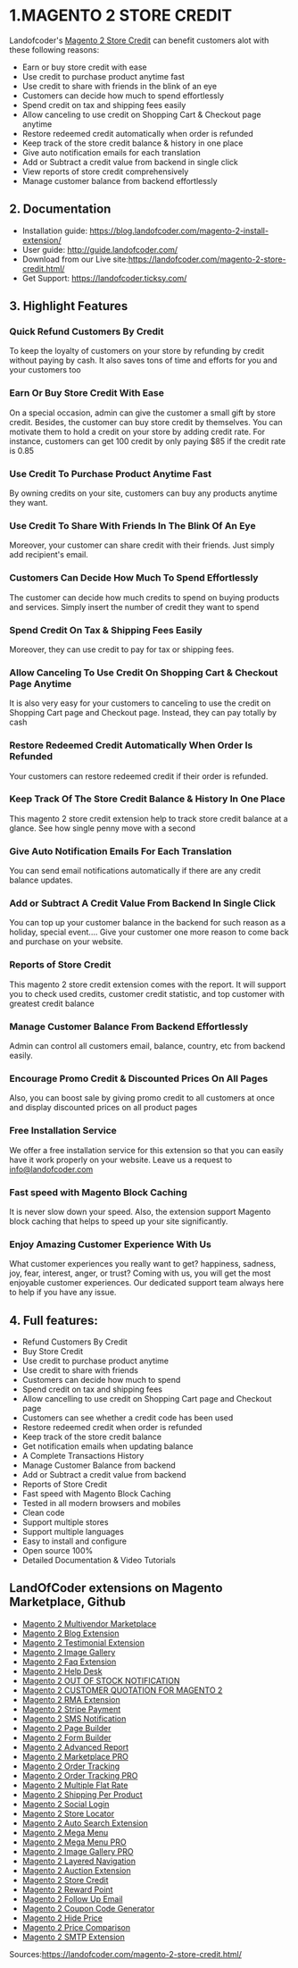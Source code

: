 


# 1.MAGENTO 2 STORE CREDIT
Landofcoder's [Magento 2 Store Credit](https://landofcoder.com/magento-2-store-credit.html/) can benefit customers alot with these following reasons:
- Earn or buy store credit with ease
- Use credit to purchase product anytime fast
- Use credit to share with friends in the blink of an eye
- Customers can decide how much to spend effortlessly
- Spend credit on tax and shipping fees easily
- Allow canceling to use credit on Shopping Cart & Checkout page anytime
- Restore redeemed credit automatically when order is refunded
- Keep track of the store credit balance & history in one place
- Give auto notification emails for each translation
- Add or Subtract a credit value from backend in single click
- View reports of store credit comprehensively
- Manage customer balance from backend effortlessly
## 2. Documentation

- Installation guide: https://blog.landofcoder.com/magento-2-install-extension/
- User guide: http://guide.landofcoder.com/
- Download from our Live site:https://landofcoder.com/magento-2-store-credit.html/
- Get Support: https://landofcoder.ticksy.com/

## 3. Highlight Features

### Quick Refund Customers By Credit
To keep the loyalty of customers on your store by refunding by credit without paying by cash. It also saves tons of time and efforts for you and your customers too
### Earn Or Buy Store Credit With Ease
On a special occasion, admin can give the customer a small gift by store credit. Besides, the customer can buy store credit by themselves. You can motivate them to hold a credit on your store by adding credit rate. For instance, customers can get 100 credit by only paying $85 if the credit rate is 0.85
### Use Credit To Purchase Product Anytime Fast
By owning credits on your site, customers can buy any products anytime they want.
### Use Credit To Share With Friends In The Blink Of An Eye
Moreover, your customer can share credit with their friends. Just simply add recipient's email.
### Customers Can Decide How Much To Spend Effortlessly
The customer can decide how much credits to spend on buying products and services. Simply insert the number of credit they want to spend
### Spend Credit On Tax & Shipping Fees Easily
Moreover, they can use credit to pay for tax or shipping fees.
### Allow Canceling To Use Credit On Shopping Cart & Checkout Page Anytime
It is also very easy for your customers to canceling to use the credit on Shopping Cart page and Checkout page. Instead, they can pay totally by cash
### Restore Redeemed Credit Automatically When Order Is Refunded
Your customers can restore redeemed credit if their order is refunded.
### Keep Track Of The Store Credit Balance & History In One Place
This magento 2 store credit extension help to track store credit balance at a glance. See how single penny move with a second
### Give Auto Notification Emails For Each Translation
You can send email notifications automatically if there are any credit balance updates.
### Add or Subtract A Credit Value From Backend In Single Click
You can top up your customer balance in the backend for such reason as a holiday, special event.... Give your customer one more reason to come back and purchase on your website.
### Reports of Store Credit
This magento 2 store credit extension comes with the report. It will support you to check used credits, customer credit statistic, and top customer with greatest credit balance
### Manage Customer Balance From Backend Effortlessly
Admin can control all customers email, balance, country, etc from backend easily.

### Encourage Promo Credit & Discounted Prices On All Pages
Also, you can boost sale by giving promo credit to all customers at once and display discounted prices on all product pages
### Free Installation Service
We offer a free installation service for this extension so that you can easily have it work properly on your website. Leave us a request to info@landofcoder.com
### Fast speed with Magento Block Caching
It is never slow down your speed. Also, the extension support Magento block caching that helps to speed up your site significantly.
### Enjoy Amazing Customer Experience With Us
What customer experiences you really want to get? happiness, sadness, joy, fear, interest, anger, or trust? Coming with us, you will get the most enjoyable customer experiences. Our dedicated support team always here to help if you have any issue.


## 4. Full features:
- Refund Customers By Credit
- Buy Store Credit
- Use credit to purchase product anytime
- Use credit to share with friends
- Customers can decide how much to spend
- Spend credit on tax and shipping fees
- Allow cancelling to use credit on Shopping Cart page and Checkout page
- Customers can see whether a credit code has been used
- Restore redeemed credit when order is refunded
- Keep track of the store credit balance
- Get notification emails when updating balance
- A Сomplete Transactions History
- Manage Customer Balance from backend
- Add or Subtract a credit value from backend
- Reports of Store Credit
- Fast speed with Magento Block Caching
- Tested in all modern browsers and mobiles
- Clean code 
- Support multiple stores
- Support multiple languages
- Easy to install and configure
- Open source 100%
- Detailed Documentation & Video Tutorials


## LandOfCoder extensions on Magento Marketplace, Github

- [Magento 2 Multivendor Marketplace](https://landofcoder.com/magento-2-marketplace-extension.html/)
- [Magento 2 Blog Extension](https://landofcoder.com/magento-2-blog-extension.html/)
- [Magento 2 Testimonial Extension](https://landofcoder.com/testimonial-extension-for-magento2.html/)
- [Magento 2 Image Gallery](https://landofcoder.com/magento-2-image-gallery.html/)
- [Magento 2 Faq Extension](https://landofcoder.com/faq-extension-for-magento2.html/)
- [Magento 2 Help Desk](https://landofcoder.com/magento-2-help-desk-extension.html)
- [Magento 2 OUT OF STOCK NOTIFICATION](https://landofcoder.com/magento-2-out-of-stock-notification.html/)
- [Magento 2 CUSTOMER QUOTATION FOR MAGENTO 2](https://landofcoder.com/magento-2-quote-extension.html/)
- [Magento 2 RMA Extension](https://landofcoder.com/magento-2-rma-extension.html/)
- [Magento 2 Stripe Payment](https://landofcoder.com/magento-2-stripe-payment-pro.html/)
- [Magento 2 SMS Notification](https://landofcoder.com/magento-2-sms-notification-extension.html/)
- [Magento 2 Page Builder](https://landofcoder.com/magento-2-page-builder.html/)
- [Magento 2 Form Builder](https://landofcoder.com/magento-2-form-builder.html/)
- [Magento 2 Advanced Report](https://landofcoder.com/magento-2-advanced-reports.html/)
- [Magento 2 Marketplace PRO](https://landofcoder.com/magento-2-marketplace-pro.html/)
- [Magento 2 Order Tracking](https://landofcoder.com/magento-2-order-tracking-extension.html/)
- [Magento 2 Order Tracking PRO](https://landofcoder.com/magento-2-order-tracking-pro-extension.html/)
- [Magento 2 Multiple Flat Rate](https://landofcoder.com/magento-2-multiple-flat-rate-shipping.html/)
- [Magento 2 Shipping Per Product](https://landofcoder.com/magento-2-shipping-per-product.html/)
- [Magento 2 Social Login](https://landofcoder.com/magento-2-social-login.html/)
- [Magento 2 Store Locator](https://landofcoder.com/magento-2-store-locator.html/)
- [Magento 2 Auto Search Extension](https://landofcoder.com/magento-2-search.html/)
- [Magento 2 Mega Menu](https://landofcoder.com/magento-2-mega-menu.html/)
- [Magento 2 Mega Menu PRO](https://landofcoder.com/magento-2-mega-menu-pro.html)
- [Magento 2 Image Gallery PRO](https://landofcoder.com/magento-2-image-gallery-pro.html/)
- [Magento 2 Layered Navigation](https://landofcoder.com/magento-2-layered-navigation.html/)
- [Magento 2 Auction Extension](https://landofcoder.com/magento-2-auction-extension.html/)
- [Magento 2 Store Credit](https://landofcoder.com/magento-2-store-credit.html/)
- [Magento 2 Reward Point](https://landofcoder.com/magento-2-reward-points.html/)
- [Magento 2 Follow Up Email](https://landofcoder.com/magento-2-follow-up-email.html/)
- [Magento 2 Coupon Code Generator](https://landofcoder.com/magento-2-coupon-extension.html/)
- [Magento 2 Hide Price](https://landofcoder.com/magento-2-hide-price.html/)
- [Magento 2 Price Comparison](https://landofcoder.com/magento-2-price-comparison.html/)
- [Magento 2 SMTP Extension](https://landofcoder.com/magento-2-smtp-extension.html)

Sources:https://landofcoder.com/magento-2-store-credit.html/
